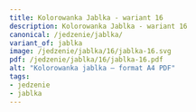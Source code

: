 ```yaml
---
title: Kolorowanka Jablka - wariant 16
description: Kolorowanka Jablka - wariant 16
canonical: /jedzenie/jablka/
variant_of: jablka
image: /jedzenie/jablka/16/jablka-16.svg
pdf: /jedzenie/jablka/16/jablka-16.pdf
alt: "Kolorowanka jablka – format A4 PDF"
tags:
- jedzenie
- jablka
---
```

